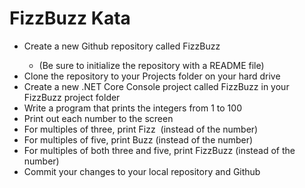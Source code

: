 # FizzBuzz Kata
<ul>
    <li>Create a new Github repository called FizzBuzz</li>
    <ul>
        <li>(Be sure to initialize the repository with a README file)</li>
    </ul>
    <li>Clone the repository to your Projects folder on your hard drive</li>
    <li>Create a new .NET Core Console project called FizzBuzz in your FizzBuzz project folder</li>
    <li>Write a program that prints the integers from 1 to 100</li>
    <li>Print out each number to the screen</li>
    <li>For multiples of three, print Fizz  (instead of the number)</li>
    <li>For multiples of five, print Buzz (instead of the number)</li>
    <li>For multiples of both three and five, print FizzBuzz (instead of the number)</li>
    <li>Commit your changes to your local repository and Github</li>
</ul>